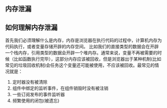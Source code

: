 ## 内存泄漏

## 如何理解内存泄漏
首先我们必须理解什么是内存，内存是浏览器在执行代码的过程中，计算机内存为代码执行，或者变量存储开辟的内存空间。
比如我们的直接类型的数据会在开辟一个栈内存，引用类型的数据会开辟一个堆内存。通常来说，变量不再被需要的时候（比如函数执行完毕），这部分内存应该被回收，但是浏览器出于某种机制(比如常见的垃圾回收机制)会任务这个变量还可能被使用，不应该被回收。最常见的情况就是：
1. 定时器没有被清除
2. 组件中绑定的监听事件，在组件销毁时没有被注销
3. 一些订阅发布的事件监听器
4. 频繁使用的闭包(被遗忘)